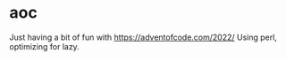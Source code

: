 # aoc
Just having a bit of fun with https://adventofcode.com/2022/
Using perl, optimizing for lazy.
